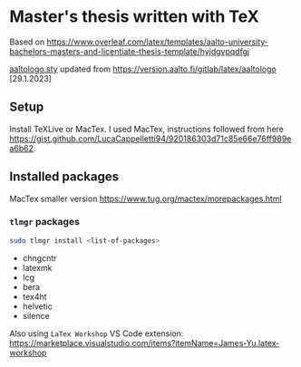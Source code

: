 # Master's thesis written with TeX

Based on <https://www.overleaf.com/latex/templates/aalto-university-bachelors-masters-and-licentiate-thesis-template/hyjdgvpqdfgj>

[aaltologo.sty](https://github.com/Arskah/dippa/blob/main/aaltologo.sty) updated from <https://version.aalto.fi/gitlab/latex/aaltologo> [29.1.2023]

## Setup

Install TeXLive or MacTex. I used MacTex, instructions followed from here <https://gist.github.com/LucaCappelletti94/920186303d71c85e66e76ff989ea6b62>.

## Installed packages

MacTex smaller version <https://www.tug.org/mactex/morepackages.html>

### `tlmgr` packages

```sh
sudo tlmgr install <list-of-packages>
```

- chngcntr
- latexmk
- lcg
- bera
- tex4ht
- helvetic
- silence

Also using `LaTex Workshop` VS Code extension: <https://marketplace.visualstudio.com/items?itemName=James-Yu.latex-workshop>
